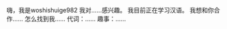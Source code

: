 嗨，我是woshishuige982
我对……感兴趣。
我目前正在学习汉语。
我想和你合作……
怎么找到我……
代词：……
趣事：……

<!---
移动到页面上的下一个交互元素。趣事：……
Woshishuige982/woshishuige982是一个特殊的存储库，因为它的'README.md（这个文件）出现在您的GitHub配置文件中。
--->

